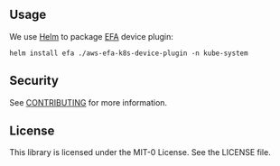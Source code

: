 ## Usage
We use [Helm](https://helm.sh/) to package [EFA](https://docs.aws.amazon.com/AWSEC2/latest/UserGuide/efa.html) device plugin:
```
helm install efa ./aws-efa-k8s-device-plugin -n kube-system
```

## Security

See [CONTRIBUTING](CONTRIBUTING.md#security-issue-notifications) for more information.

## License

This library is licensed under the MIT-0 License. See the LICENSE file.

